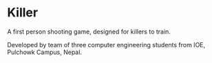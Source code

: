 # Killer

A first person shooting game, designed for killers to train. 

Developed by team of three computer engineering students from IOE, Pulchowk Campus, Nepal.
